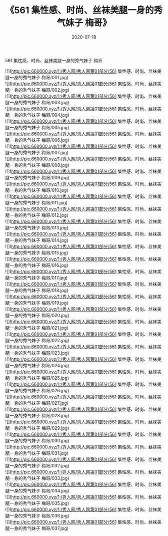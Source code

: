 ﻿---
layout: post
title:  《561 集性感、时尚、丝袜美腿一身的秀气妹子 梅哥》
date:   2020-07-18
img: http://pic.660000.xyz/1:/秀人网/秀人网第01部分/561 集性感、时尚、丝袜美腿一身的秀气妹子 梅哥/000.jpg
categories: [美女, 清纯, 唯美]
---

561 集性感、时尚、丝袜美腿一身的秀气妹子 梅哥

  ![](http://pic.660000.xyz/1:/秀人网/秀人网第01部分/561 集性感、时尚、丝袜美腿一身的秀气妹子 梅哥/001.jpg) <br> ![](http://pic.660000.xyz/1:/秀人网/秀人网第01部分/561 集性感、时尚、丝袜美腿一身的秀气妹子 梅哥/002.jpg) <br> ![](http://pic.660000.xyz/1:/秀人网/秀人网第01部分/561 集性感、时尚、丝袜美腿一身的秀气妹子 梅哥/003.jpg) <br> ![](http://pic.660000.xyz/1:/秀人网/秀人网第01部分/561 集性感、时尚、丝袜美腿一身的秀气妹子 梅哥/004.jpg) <br> ![](http://pic.660000.xyz/1:/秀人网/秀人网第01部分/561 集性感、时尚、丝袜美腿一身的秀气妹子 梅哥/005.jpg) <br> ![](http://pic.660000.xyz/1:/秀人网/秀人网第01部分/561 集性感、时尚、丝袜美腿一身的秀气妹子 梅哥/006.jpg) <br> ![](http://pic.660000.xyz/1:/秀人网/秀人网第01部分/561 集性感、时尚、丝袜美腿一身的秀气妹子 梅哥/007.jpg) <br> ![](http://pic.660000.xyz/1:/秀人网/秀人网第01部分/561 集性感、时尚、丝袜美腿一身的秀气妹子 梅哥/008.jpg) <br> ![](http://pic.660000.xyz/1:/秀人网/秀人网第01部分/561 集性感、时尚、丝袜美腿一身的秀气妹子 梅哥/009.jpg) <br> ![](http://pic.660000.xyz/1:/秀人网/秀人网第01部分/561 集性感、时尚、丝袜美腿一身的秀气妹子 梅哥/010.jpg) <br> ![](http://pic.660000.xyz/1:/秀人网/秀人网第01部分/561 集性感、时尚、丝袜美腿一身的秀气妹子 梅哥/011.jpg) <br> ![](http://pic.660000.xyz/1:/秀人网/秀人网第01部分/561 集性感、时尚、丝袜美腿一身的秀气妹子 梅哥/012.jpg) <br> ![](http://pic.660000.xyz/1:/秀人网/秀人网第01部分/561 集性感、时尚、丝袜美腿一身的秀气妹子 梅哥/013.jpg) <br> ![](http://pic.660000.xyz/1:/秀人网/秀人网第01部分/561 集性感、时尚、丝袜美腿一身的秀气妹子 梅哥/014.jpg) <br> ![](http://pic.660000.xyz/1:/秀人网/秀人网第01部分/561 集性感、时尚、丝袜美腿一身的秀气妹子 梅哥/015.jpg) <br> ![](http://pic.660000.xyz/1:/秀人网/秀人网第01部分/561 集性感、时尚、丝袜美腿一身的秀气妹子 梅哥/016.jpg) <br> ![](http://pic.660000.xyz/1:/秀人网/秀人网第01部分/561 集性感、时尚、丝袜美腿一身的秀气妹子 梅哥/017.jpg) <br> ![](http://pic.660000.xyz/1:/秀人网/秀人网第01部分/561 集性感、时尚、丝袜美腿一身的秀气妹子 梅哥/018.jpg) <br> ![](http://pic.660000.xyz/1:/秀人网/秀人网第01部分/561 集性感、时尚、丝袜美腿一身的秀气妹子 梅哥/019.jpg) <br> ![](http://pic.660000.xyz/1:/秀人网/秀人网第01部分/561 集性感、时尚、丝袜美腿一身的秀气妹子 梅哥/020.jpg) <br> ![](http://pic.660000.xyz/1:/秀人网/秀人网第01部分/561 集性感、时尚、丝袜美腿一身的秀气妹子 梅哥/021.jpg) <br> ![](http://pic.660000.xyz/1:/秀人网/秀人网第01部分/561 集性感、时尚、丝袜美腿一身的秀气妹子 梅哥/022.jpg) <br> ![](http://pic.660000.xyz/1:/秀人网/秀人网第01部分/561 集性感、时尚、丝袜美腿一身的秀气妹子 梅哥/023.jpg) <br> ![](http://pic.660000.xyz/1:/秀人网/秀人网第01部分/561 集性感、时尚、丝袜美腿一身的秀气妹子 梅哥/024.jpg) <br> ![](http://pic.660000.xyz/1:/秀人网/秀人网第01部分/561 集性感、时尚、丝袜美腿一身的秀气妹子 梅哥/025.jpg) <br> ![](http://pic.660000.xyz/1:/秀人网/秀人网第01部分/561 集性感、时尚、丝袜美腿一身的秀气妹子 梅哥/026.jpg) <br> ![](http://pic.660000.xyz/1:/秀人网/秀人网第01部分/561 集性感、时尚、丝袜美腿一身的秀气妹子 梅哥/027.jpg) <br> ![](http://pic.660000.xyz/1:/秀人网/秀人网第01部分/561 集性感、时尚、丝袜美腿一身的秀气妹子 梅哥/028.jpg) <br> ![](http://pic.660000.xyz/1:/秀人网/秀人网第01部分/561 集性感、时尚、丝袜美腿一身的秀气妹子 梅哥/029.jpg) <br> ![](http://pic.660000.xyz/1:/秀人网/秀人网第01部分/561 集性感、时尚、丝袜美腿一身的秀气妹子 梅哥/030.jpg) <br> ![](http://pic.660000.xyz/1:/秀人网/秀人网第01部分/561 集性感、时尚、丝袜美腿一身的秀气妹子 梅哥/031.jpg) <br> ![](http://pic.660000.xyz/1:/秀人网/秀人网第01部分/561 集性感、时尚、丝袜美腿一身的秀气妹子 梅哥/032.jpg) <br> ![](http://pic.660000.xyz/1:/秀人网/秀人网第01部分/561 集性感、时尚、丝袜美腿一身的秀气妹子 梅哥/033.jpg) <br> ![](http://pic.660000.xyz/1:/秀人网/秀人网第01部分/561 集性感、时尚、丝袜美腿一身的秀气妹子 梅哥/034.jpg) <br> ![](http://pic.660000.xyz/1:/秀人网/秀人网第01部分/561 集性感、时尚、丝袜美腿一身的秀气妹子 梅哥/035.jpg) <br> ![](http://pic.660000.xyz/1:/秀人网/秀人网第01部分/561 集性感、时尚、丝袜美腿一身的秀气妹子 梅哥/036.jpg) <br> ![](http://pic.660000.xyz/1:/秀人网/秀人网第01部分/561 集性感、时尚、丝袜美腿一身的秀气妹子 梅哥/037.jpg) <br>